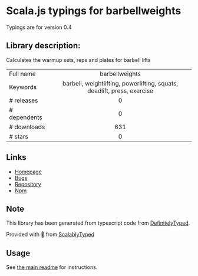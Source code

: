 
# Scala.js typings for barbellweights

Typings are for version 0.4

## Library description:
Calculates the warmup sets, reps and plates for barbell lifts

|                    |                 |
| ------------------ | :-------------: |
| Full name          | barbellweights |
| Keywords           | barbell, weightlifting, powerlifting, squats, deadlift, press, exercise |
| # releases         | 0 |
| # dependents       | 0 |
| # downloads        | 631 |
| # stars            | 0 |

## Links
- [Homepage](https://github.com/toddhibbs/barbellweight#readme)
- [Bugs](https://github.com/toddhibbs/barbellweight/issues)
- [Repository](https://github.com/toddhibbs/barbellweight)
- [Npm](https://www.npmjs.com/package/barbellweights)
    


## Note
This library has been generated from typescript code from [DefinitelyTyped](https://definitelytyped.org).

Provided with :purple_heart: from [ScalablyTyped](https://github.com/oyvindberg/ScalablyTyped)

## Usage
See [the main readme](../../readme.md) for instructions.


